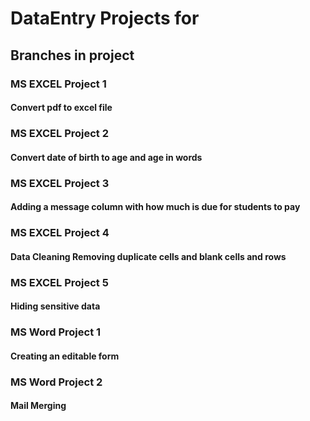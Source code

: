 # DataEntry Projects for 
## Branches in project 
### MS EXCEL Project 1 
#### Convert pdf to excel file 

### MS EXCEL Project 2
#### Convert date of birth to age and age in words

### MS EXCEL Project 3
#### Adding a message column with how much is due for students to pay 

### MS EXCEL Project 4
#### Data Cleaning Removing duplicate cells and blank cells and rows 

### MS EXCEL Project 5
#### Hiding sensitive data

### MS Word Project 1 
#### Creating an editable form 

### MS Word Project 2 
#### Mail Merging 
